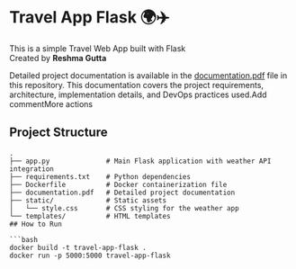 # Travel App Flask 🌍✈️

This is a simple Travel Web App built with Flask  
Created by **Reshma Gutta**

Detailed project documentation is available in the [documentation.pdf](./documentation.pdf) file in this repository. This documentation covers the project requirements, architecture, implementation details, and DevOps practices used.Add commentMore actions

## Project Structure

```
.
├── app.py              # Main Flask application with weather API integration
├── requirements.txt    # Python dependencies
├── Dockerfile          # Docker containerization file
├── documentation.pdf   # Detailed project documentation
├── static/             # Static assets
│   └── style.css       # CSS styling for the weather app
└── templates/          # HTML templates
## How to Run

```bash
docker build -t travel-app-flask .
docker run -p 5000:5000 travel-app-flask
